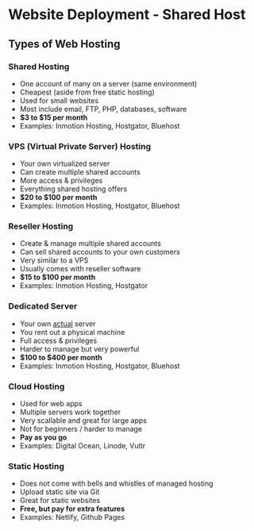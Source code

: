# Website Deployment - Shared Host

## Types of Web Hosting
### Shared Hosting
- One account of many on a server (same environment)
- Cheapest (aside from free static hosting)
- Used for small websites
- Most include email, FTP, PHP, databases, software
- **$3 to $15 per month**
- Examples: Inmotion Hosting, Hostgator, Bluehost

### VPS (Virtual Private Server) Hosting
- Your own virtualized server
- Can create multiple shared accounts
- More access & privileges
- Everything shared hosting offers
- **$20 to $100 per month**
- Examples: Inmotion Hosting, Hostgator, Bluehost

### Reseller Hosting
- Create & manage multiple shared accounts
- Can sell shared accounts to your own customers
- Very similar to a VPS
- Usually comes with reseller software
- **$15 to $100 per month**
- Examples: Inmotion Hosting, Hostgator

### Dedicated Server
- Your own <u>actual</u> server
- You rent out a physical machine
- Full access & privileges
- Harder to manage but very powerful
- **$100 to $400 per month**
- Examples: Inmotion Hosting, Hostgator, Bluehost

### Cloud Hosting
- Used for web apps
- Multiple servers work together
- Very scallable and great for large apps
- Not for beginners / harder to manage
- **Pay as you go**
- Examples: Digital Ocean, Linode, Vultr

### Static Hosting
- Does not come with bells and whistles of managed hosting
- Upload static site via Git
- Great for static websites
- **Free, but pay for extra features**
- Examples: Netlify, Github Pages